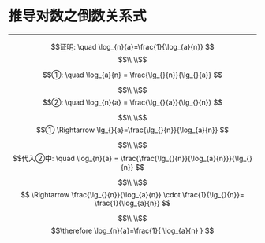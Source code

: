 # 推导对数之倒数关系式

<hr>


$$证明: \quad \log_{n}{a}=\frac{1}{\log_{a}{n}} $$
$$\\ \\$$

$$①: \quad \log_{a}{n} = \frac{\lg_{}{n}}{\lg_{}{a}} $$

$$\\ \\$$
$$②: \quad \log_{n}{a} = \frac{\lg_{}{a}}{\lg_{}{n}} $$

$$\\ \\$$
$$① \Rightarrow \lg_{}{a}=\frac{\lg_{}{n}}{\log_{a}{n}} $$

$$\\ \\$$
$$代入②中: \quad \log_{n}{a} =  \frac{\frac{\lg_{}{n}}{\log_{a}{n}}}{\lg_{}{n}} $$

$$\\ \\$$
$$
\Rightarrow 
\frac{\lg_{}{n}}{\log_{a}{n}} \cdot 
\frac{1}{\lg_{}{n}}= \frac{1}{\log_{a}{n}}  
$$

$$\\ \\$$
$$\therefore \log_{n}{a}=\frac{1}{ \log_{a}{n} } $$
